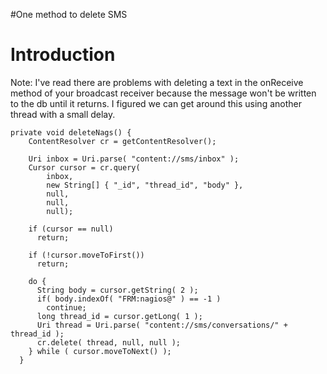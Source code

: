 #One method to delete SMS

# Introduction #

Note: I've read there are problems with deleting a text in the onReceive method of your broadcast receiver because the message won't be written to the db until it returns.  I figured we can get around this using another thread with a small delay.
```
private void deleteNags() {
    ContentResolver cr = getContentResolver();

    Uri inbox = Uri.parse( "content://sms/inbox" );
    Cursor cursor = cr.query(
        inbox,
        new String[] { "_id", "thread_id", "body" },
        null,
        null,
        null);

    if (cursor == null)
      return;

    if (!cursor.moveToFirst())
      return;

    do {
      String body = cursor.getString( 2 );
      if( body.indexOf( "FRM:nagios@" ) == -1 )
        continue;
      long thread_id = cursor.getLong( 1 );
      Uri thread = Uri.parse( "content://sms/conversations/" + thread_id );
      cr.delete( thread, null, null );
    } while ( cursor.moveToNext() );
  }
```